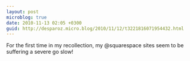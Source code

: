 ```yaml
---
layout: post
microblog: true
date: 2010-11-13 02:05 +0300
guid: http://desparoz.micro.blog/2010/11/12/t3221816071954432.html
---
```

For the first time in my recollection, my @squarespace sites seem to be suffering a severe go slow!
